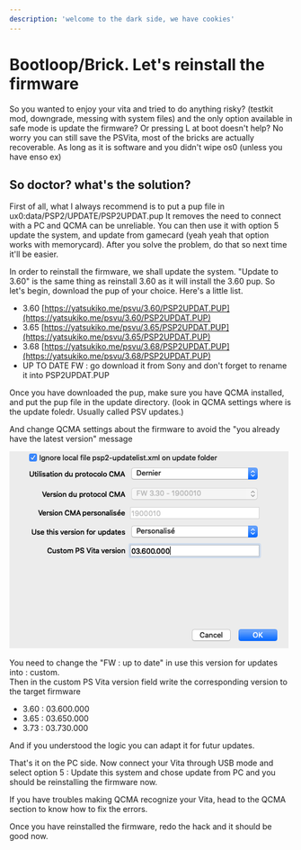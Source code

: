 ```yaml
---
description: 'welcome to the dark side, we have cookies'
---
```


# Bootloop/Brick. Let's reinstall the firmware

So you wanted to enjoy your vita and tried to do anything risky? \(testkit mod, downgrade, messing with system files\) and the only option available in safe mode is update the firmware? Or pressing L at boot doesn't help? No worry you can still save the PSVita, most of the bricks are actually recoverable. As long as it is software and you didn't wipe os0 \(unless you have enso ex\)  
  


## So doctor? what's the solution?

First of all, what I always recommend is to put a pup file in ux0:data/PSP2/UPDATE/PSP2UPDAT.pup It removes the need to connect with a PC and QCMA can be unreliable. You can then use it with option 5 update the system, and update from gamecard \(yeah yeah that option works with memorycard\). After you solve the problem, do that so next time it'll be easier.  
  
In order to reinstall the firmware, we shall update the system. "Update to 3.60" is the same thing as reinstall 3.60 as it will install the 3.60 pup. So let's begin, download the pup of your choice. Here's a little list.  


* 3.60 [https://yatsukiko.me/psvu/3.60/PSP2UPDAT.PUP](https://yatsukiko.me/psvu/3.60/PSP2UPDAT.PUP)
* 3.65 [https://yatsukiko.me/psvu/3.65/PSP2UPDAT.PUP](https://yatsukiko.me/psvu/3.65/PSP2UPDAT.PUP)
* 3.68 [https://yatsukiko.me/psvu/3.68/PSP2UPDAT.PUP](https://yatsukiko.me/psvu/3.68/PSP2UPDAT.PUP)
* UP TO DATE FW : go download it from Sony and don't forget to rename it into PSP2UPDAT.PUP

Once you have downloaded the pup, make sure you have QCMA installed, and put the pup file in the update directory. \(look in QCMA settings where is the update foledr. Usually called PSV updates.\)  
  
And change QCMA settings about the firmware to avoid the "you already have the latest version" message  


![3.60 masterace](../.gitbook/assets/capture-de-cran-2020-05-12-a-18.46.04.png)

You need to change the "FW : up to date" in use this version for updates into : custom.  
Then in the custom PS Vita version field write the corresponding version to the target firmware

* 3.60 : 03.600.000
* 3.65 : 03.650.000
* 3.73 : 03.730.000

And if you understood the logic you can adapt it for futur updates.

That's it on the PC side. Now connect your Vita through USB mode and select option 5 : Update this system and chose update from PC and you should be reinstalling the firmware now.   
  
If you have troubles making QCMA recognize your Vita, head to the QCMA section to know how to fix the errors.  
  
Once you have reinstalled the firmware, redo the hack and it should be good now.

